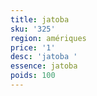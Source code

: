 ```yaml
---
title: jatoba 
sku: '325'
region: amériques
price: '1'
desc: 'jatoba '
essence: jatoba 
poids: 100
---
```

